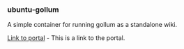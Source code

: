 ### ubuntu-gollum

A simple container for running gollum as a standalone wiki.

[Link to portal](http://www.billgercken.com/) - This is a link to the portal.


